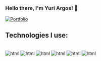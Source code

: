 ### Hello there, I'm Yuri Argos! 👋

[![Portfolio](https://img.shields.io/website?label=portfolio-yuriargos.com&style=for-the-badge&url=https://portfolio-yuriargos.weebly.com/)](https://portfolio-yuriargos.weebly.com/)

## Technologies I use:
<div style="display: inline_block"><br>
 <img align="center" alt="html" src="https://img.shields.io/badge/HTML5-E34F26?style=for-the-badge&logo=html5&logoColor=white" />
  <img align="center" alt="html" src="https://img.shields.io/badge/CSS3-1572B6?style=for-the-badge&logo=css3&logoColor=white" />
  <img align="center" alt="html" src="https://img.shields.io/badge/JavaScript-323330?style=for-the-badge&logo=javascript&logoColor=F7DF1E" />
  <img align="center" alt="html" src="https://img.shields.io/badge/React-20232A?style=for-the-badge&logo=react&logoColor=61DAFB" />
  <img align="center" alt="html" src="https://img.shields.io/badge/Tailwind_CSS-38B2AC?style=for-the-badge&logo=tailwind-css&logoColor=white" />
  <img align="center" alt="html" src="https://img.shields.io/badge/Sass-CC6699?style=for-the-badge&logo=sass&logoColor=white" />


  
</div>
